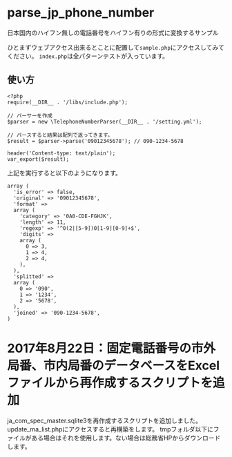 # parse_jp_phone_number
日本国内のハイフン無しの電話番号をハイフン有りの形式に変換するサンプル

ひとまずウェブアクセス出来るとことに配置して`sample.php`にアクセスしてみてください。
`index.php`は全パターンテストが入っています。

## 使い方
```php:sample.php
<?php
require(__DIR__ . '/libs/include.php');

// パーサーを作成
$parser = new \TelephoneNumberParser(__DIR__ . '/setting.yml');

// パースすると結果は配列で返ってきます。
$result = $parser->parse('09012345678'); // 090-1234-5678

header('Content-type: text/plain');
var_export($result);
```

上記を実行すると以下のようになります。

```
array (
  'is_error' => false,
  'original' => '09012345678',
  'format' => 
  array (
    'category' => '0A0-CDE-FGHJK',
    'length' => 11,
    'regexp' => '^0(2|[5-9])0[1-9][0-9]+$',
    'digits' => 
    array (
      0 => 3,
      1 => 4,
      2 => 4,
    ),
  ),
  'splitted' => 
  array (
    0 => '090',
    1 => '1234',
    2 => '5678',
  ),
  'joined' => '090-1234-5678',
)
```

# 2017年8月22日：固定電話番号の市外局番、市内局番のデータベースをExcelファイルから再作成するスクリプトを追加

ja_com_spec_master.sqlite3を再作成するスクリプトを追加しました。
update_ma_list.phpにアクセスすると再構築をします。
tmpフォルダ以下にファイルがある場合はそれを使用します。ない場合は総務省HPからダウンロードします。
